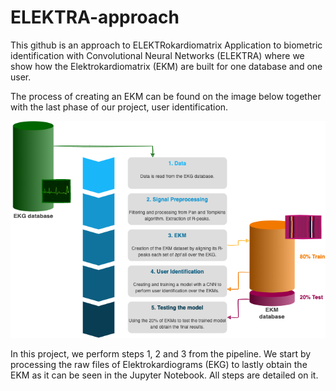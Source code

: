 # ELEKTRA-approach
This github is an approach to ELEKTRokardiomatrix Application to biometric identification with Convolutional Neural Networks (ELEKTRA) where we show how the Elektrokardiomatrix (EKM) are built for one database and one user. 

The process of creating an EKM can be found on the image below together with the last phase of our project, user identification. 

![alt text](https://github.com/cfusterbarcelo/ELEKTRA-approach/blob/main/Pipeline.png)

In this project, we perform steps 1, 2 and 3 from the pipeline. We start by processing the raw files of Elektrokardiograms (EKG) to lastly obtain the EKM as it can be seen in the Jupyter Notebook. All steps are detailed on it. 
